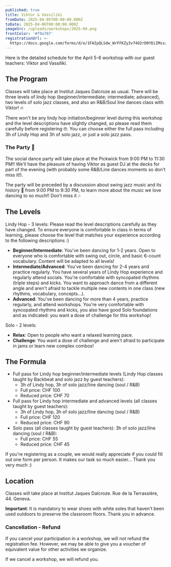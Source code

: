 ```yaml
---
published: true
title: Viktor & Vassiliki
fromDate: 2025-04-05T00:00:00.000Z
toDate: 2025-04-06T00:00:00.000Z
imageSrc: /uploads/workshops/2025-04.png
frontColor: '#f9a787'
registrationUrl: >-
  https://docs.google.com/forms/d/e/1FAIpQLSdw_WrFFKZy3v74O2rD0YDiIMssz1b_wHKalcEdY1iPTiZQPQ/viewform?hl=en
---
```


Here is the detailed schedule for the April 5-6 workshop with our guest teachers: Viktor and Vassiliki.

## The Program

Classes will take place at Institut Jaques Dalcroze as usual. There will be three levels of lindy hop (beginner/intermediate; intermediate; advanced), two levels of solo jazz classes, and also an R&B/Soul line dances class with Viktor! 🔥

There won't be any lindy hop initiation/beginner level during this workshop and the level descriptions have slightly changed, so please read them carefully before registering 🤓. You can choose either the full pass including 3h of Lindy Hop and 3h of solo jazz, or just a solo jazz pass.

### The Party 🪩

The social dance party will take place at the Pickwick from 9:00 PM to 11:30 PM!! We'll have the pleasure of having Viktor as guest DJ at the decks for part of the evening (with probably some R&B/Line dances moments so don't miss it!).

The party will be preceded by a discussion about swing jazz music and its history 🎺 from 9:00 PM to 9:30 PM, to learn more about the music we love dancing to so much!! Don't miss it 🎶

## The Levels

Lindy Hop - 3 levels: Please read the level descriptions carefully as they have changed. To ensure everyone is comfortable in class in terms of learning, please choose the level that matches your experience according to the following descriptions :)

- **Beginner/Intermediate**: You've been dancing for 1-2 years. Open to everyone who is comfortable with swing out, circle, and basic 6-count vocabulary. Content will be adapted to all levels!
- **Intermediate/Advanced**: You've been dancing for 2-4 years and practice regularly. You have several years of Lindy Hop experience and regularly attend socials. You're comfortable with syncopated rhythms (triple steps) and kicks. You want to approach dance from a different angle and aren't afraid to tackle multiple new contents in one class (new rhythms, vocabulary, concepts...).
- **Advanced**: You've been dancing for more than 4 years, practice regularly, and attend workshops. You're very comfortable with syncopated rhythms and kicks, you also have good Solo foundations and as indicated: you want a dose of challenge for this workshop!

Solo - 2 levels:

- **Relax**: Open to people who want a relaxed learning pace.
- **Challenge**: You want a dose of challenge and aren't afraid to participate in jams or learn new complex combos!

## The Formula

- Full pass for Lindy hop beginner/intermediate levels (Lindy Hop classes taught by Backbeat and solo jazz by guest teachers):
  - 3h of Lindy hop, 3h of solo jazz/line dancing (soul / R&B)
  - Full price: CHF 100
  - Reduced price: CHF 70
- Full pass for Lindy hop intermediate and advanced levels (all classes taught by guest teachers):
  - 3h of Lindy hop, 3h of solo jazz/line dancing (soul / R&B)
  - Full price: CHF 120
  - Reduced price: CHF 90
- Solo pass (all classes taught by guest teachers): 3h of solo jazz/line dancing (soul / R&B):
  - Full price: CHF 55
  - Reduced price: CHF 45

If you're registering as a couple, we would really appreciate if you could fill out one form per person. It makes our task so much easier... Thank you very much :)

## Location

Classes will take place at Institut Jaques Dalcroze. Rue de la Terrassière, 44. Geneva.

**Important**: It is mandatory to wear shoes with white soles that haven't been used outdoors to preserve the classroom floors. Thank you in advance.

### Cancellation - Refund

If you cancel your participation in a workshop, we will not refund the registration fee. However, we may be able to give you a voucher of equivalent value for other activities we organize.

If we cancel a workshop, we will refund you.

